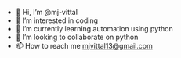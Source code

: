 - 👋 Hi, I’m @mj-vittal
- 👀 I’m interested in coding
- 🌱 I’m currently learning automation using python
- 💞️ I’m looking to collaborate on python
- 📫 How to reach me mjvittal13@gmail.com

<!---
mj-vittal/mj-vittal is a ✨ special ✨ repository because its `README.md` (this file) appears on your GitHub profile.
You can click the Preview link to take a look at your changes.
--->
